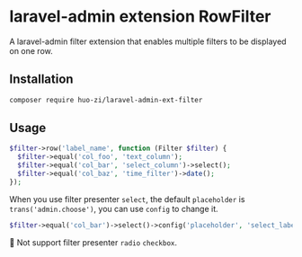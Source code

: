 laravel-admin extension RowFilter
======
A laravel-admin filter extension that enables multiple filters to be displayed on one row.

## Installation

```bash
composer require huo-zi/laravel-admin-ext-filter
```

## Usage
```php
$filter->row('label_name', function (Filter $filter) {
  $filter->equal('col_foo', 'text_column');
  $filter->equal('col_bar', 'select_column')->select();
  $filter->equal('col_baz', 'time_filter')->date();
});
```
When you use filter presenter `select`, the default `placeholder` is `trans('admin.choose')`, you can use `config` to change it.
```php
$filter->equal('col_bar')->select()->config('placeholder', 'select_label');
```


:rotating_light: Not support filter presenter `radio` `checkbox`.

